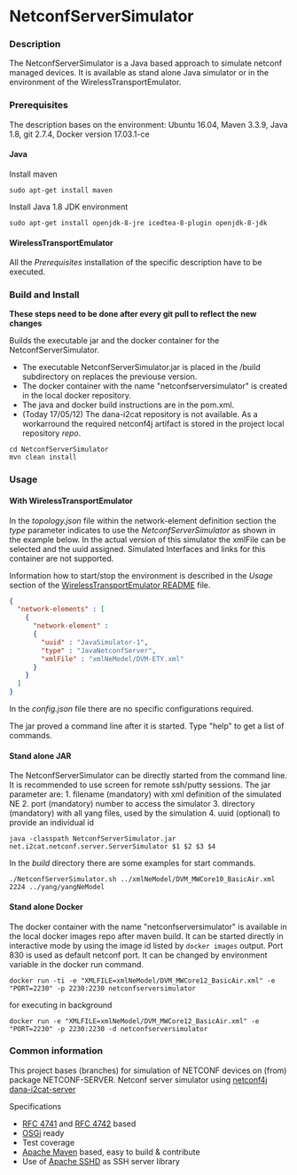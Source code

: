 # NetconfServerSimulator

### Description

The NetconfServerSimulator is a Java based approach to simulate netconf managed devices. It is available as stand alone Java simulator or in the environment of the WirelessTransportEmulator.

### Prerequisites

The description bases on the environment: Ubuntu 16.04, Maven 3.3.9, Java 1.8, git 2.7.4, Docker version 17.03.1-ce

#### Java

Install maven

```commandline
sudo apt-get install maven
```

Install Java 1.8 JDK environment

```commandline
sudo apt-get install openjdk-8-jre icedtea-8-plugin openjdk-8-jdk
```
#### WirelessTransportEmulator

All the *Prerequisites* installation of the specific description have to be executed.

### Build and Install

**These steps need to be done after every git pull to reflect the new changes**

Builds the executable jar and the docker container for the NetconfServerSimulator.

  * The executable NetconfServerSimulator.jar is placed in the /build subdirectory on replaces the previouse version.
  * The docker container with the name "netconfserversimulator" is created in the local docker repository.
  * The java and docker build instructions are in the pom.xml.
  * (Today 17/05/12) The dana-i2cat repository is not available. As a workarround the required netconf4j artifact is stored in the project local repository *repo*.


```commandline
cd NetconfServerSimulator
mvn clean install
```
### Usage

#### With  WirelessTransportEmulator

In the *topology.json* file within the network-element definition section the *type* parameter indicates to use the *NetconfServerSimulator* as shown in the example below. In the actual version of this simulator the xmlFile can be selected and the uuid assigned. Simulated Interfaces and links for this container are not supported.

Information how to start/stop the environment is described in the *Usage* section of the [WirelessTransportEmulator README](../README.md) file.

```JSON
{
  "network-elements" : [
    {
      "network-element" :
      {
        "uuid" : "JavaSimulator-1",
        "type" : "JavaNetconfServer",
        "xmlFile" : "xmlNeModel/DVM-ETY.xml"
      }
    }
  ]
}
```
In the *config.json* file there are no specific configurations required.

The jar proved a command line after it is started. Type "help" to get a list of commands.

#### Stand alone JAR

The NetconfServerSimulator can be directly started from the command line. It is recommended to use screen for remote ssh/putty sessions.
The jar parameter are:
    1. filename (mandatory) with xml definition of the simulated NE
    2. port (mandatory) number to access the simulator
    3. directory (mandatory) with all yang files, used by the simulation
    4. uuid (optional) to provide an individual id

```Script
java -classpath NetconfServerSimulator.jar net.i2cat.netconf.server.ServerSimulator $1 $2 $3 $4
```
In the *build* directory there are some examples for start commands.

```Script
./NetconfServerSimulator.sh ../xmlNeModel/DVM_MWCore10_BasicAir.xml 2224 ../yang/yangNeModel
```
#### Stand alone Docker

The docker container with the name "netconfserversimulator" is available in the local docker images repo after maven build.
It can be started directly in interactive mode by using the image id listed by ```docker images``` output.
Port 830 is used as default netconf port. It can be changed by environment variable in the docker run command. 
```
docker run -ti -e "XMLFILE=xmlNeModel/DVM_MWCore12_BasicAir.xml" -e "PORT=2230" -p 2230:2230 netconfserversimulator
```
for executing in background
```
docker run -e "XMLFILE=xmlNeModel/DVM_MWCore12_BasicAir.xml" -e "PORT=2230" -p 2230:2230 -d netconfserversimulator
```


### Common information

This project bases (branches) for simulation of NETCONF devices on (from) package NETCONF-SERVER.
Netconf server simulator using [netconf4j](https://github.com/dana-i2cat/netconf4j)
[dana-i2cat-server](https://github.com/dana-i2cat/netconf-server)

Specifications

 * [RFC 4741](http://tools.ietf.org/html/rfc4741) and [RFC 4742](http://tools.ietf.org/html/rfc4742) based
 * [OSGi](http://www.osgi.org/Main/HomePage) ready
 * Test coverage
 * [Apache Maven](http://maven.apache.org/) based, easy to build & contribute
 * Use of [Apache SSHD](http://mina.apache.org/sshd-project/) as SSH server library

